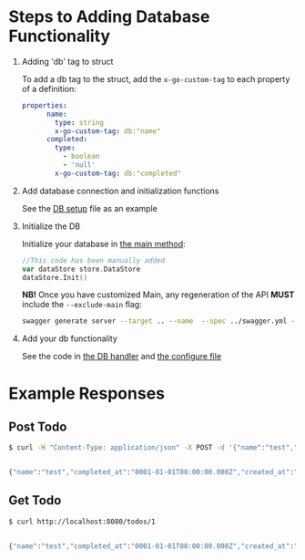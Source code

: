 # Steps to Adding Database Functionality

1. Adding 'db' tag to struct

    To add a db tag to the struct, add the `x-go-custom-tag` to each property of a definition:
    
    ```yaml
    properties:
          name:
            type: string
            x-go-custom-tag: db:"name"
          completed:
            type:
              - boolean
              - 'null'
            x-go-custom-tag: db:"completed"
    ```

2. Add database connection and initialization functions

    See the [DB setup](./store/db.go) file as an example

3.  Initialize the DB

    Initialize your database in [the main method](./cmd/to-do-demo-server/main.go):
 
    ```go
    //This code has been manually added
    var dataStore store.DataStore
    dataStore.Init()
    ```

    **NB!** Once you have customized Main, any regeneration of the API **MUST** include the `--exclude-main` flag:
    
    ```bash
    swagger generate server --target .. --name  --spec ../swagger.yml --exclude-main
    ```
    
4.  Add your db functionality
    
    See the code in [the DB handler](./restapi/dbHandler/todo.go) and [the configure file](./restapi/configure_to_do_demo.go)
    
# Example Responses

## Post Todo

```bash
$ curl -H "Content-Type: application/json" -X POST -d '{"name":"test","completed":false}' http://localhost:8080/todos?apikey=123


{"name":"test","completed_at":"0001-01-01T00:00:00.000Z","created_at":"2017-07-30T21:56:55.192+02:00","id":1,"updated_at":"2017-07-30T21:56:55.192+02:00"}
```

## Get Todo

```bash
$ curl http://localhost:8080/todos/1


{"name":"test","completed_at":"0001-01-01T00:00:00.000Z","created_at":"2017-07-30T21:56:55.192+02:00","id":1,"updated_at":"2017-07-30T21:56:55.192+02:00"}
```